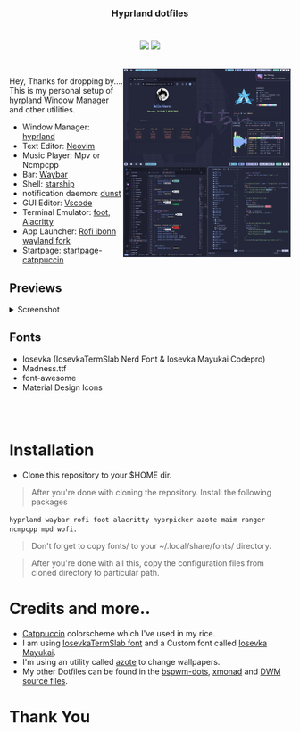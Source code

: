 <h3 align="center">
  <b>Hyprland dotfiles</b>
</h3> 

<h1>
  <a href="#--------">
  </a>
</h1>

<p align="center">
  <a href="https://github.com/primalkz/hyprland_dots/stargazers"><img src="https://img.shields.io/github/stars/primalkz/hyprland_dots?colorA=363a4f&colorB=b7bdf8&style=for-the-badge"></a>
  <a href="https://github.com/primalkz/hyprland_dots/issues"><img src="https://img.shields.io/github/issues/primalkz/hyprland_dots?colorA=363a4f&colorB=f5a97f&style=for-the-badge"></a>
</p>

</br>

<img align="right" src="https://raw.githubusercontent.com/primalkz/hyprland_dots/main/assets/preview.png" width="300px">


Hey, Thanks for dropping by.... This is my personal setup of hyrpland Window Manager and other utilities.

- Window Manager: [hyprland](https://github.com/hyprwm/Hyprland)
- Text Editor: [Neovim](https://github.com/neovim)
- Music Player: Mpv or Ncmpcpp
- Bar:  [Waybar](https://github.com/Alexays/Waybar)
- Shell: [starship](https://starship.rs/)
- notification daemon: [dunst](https://github.com/dunst-project/dunst)
- GUI Editor: [Vscode](https://github.com/microsoft/vscode)
- Terminal Emulator: [foot](https://codeberg.org/dnkl/foot), [Alacritty](https://github.com/alacritty/alacritty)
- App Launcher: [Rofi ibonn wayland fork](https://github.com/lbonn/rofi)
- Startpage: [startpage-catppuccin](https://github.com/primalkz/startpage-catppuccin)

## Previews

<details>
<summary>Screenshot</summary>
<img src="assets/output.png"/ width="380px">
</details>


## Fonts
- Iosevka (IosevkaTermSlab Nerd Font & Iosevka Mayukai Codepro)
- Madness.ttf
- font-awesome
- Material Design Icons


</br>
</br>

# Installation 
  - Clone this repository to your $HOME dir. 
  > After you're done with cloning the repository. Install the following packages 
  
  ```hyprland waybar rofi foot alacritty hyprpicker azote maim ranger ncmpcpp mpd wofi.``` 
  > Don't forget to copy fonts/ to your ~/.local/share/fonts/ directory.
 
  > After you're done with all this, copy the configuration files from cloned directory to particular path. 

# Credits and more.. 
- [Catppuccin](https://github.com/catppuccin/catppuccin) colorscheme which I've used in my rice. 
- I am using [IosevkaTermSlab font](https://github.com/ryanoasis/nerd-fonts/releases/download/v3.1.1/IosevkaTermSlab.zip) and a Custom font called [Iosevka Mayukai](https://github.com/Iosevka-Mayukai/Iosevka-Mayukai).
- I'm using an utility called [azote](https://github.com/nwg-piotr/azote) to change wallpapers.
- My other Dotfiles can be found in the [bspwm-dots](https://github.com/primalkz/bspwm-dots), [xmonad](https://github.com/primalkz/xmonad) and [DWM source files](https://github.com/primalkz/suckless).

# Thank You 
